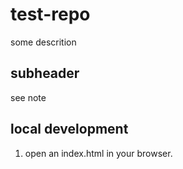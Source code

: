 # test-repo

some descrition

## subheader

see note

## local development

1. open an index.html in your browser.
